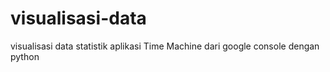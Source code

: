 # visualisasi-data
visualisasi data statistik aplikasi Time Machine dari google console dengan python
